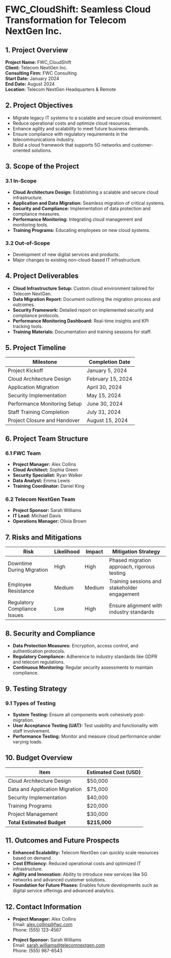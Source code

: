 # FWC_CloudShift: Seamless Cloud Transformation for Telecom NextGen Inc.

## 1. Project Overview
**Project Name:** FWC_CloudShift  
**Client:** Telecom NextGen Inc.  
**Consulting Firm:** FWC Consulting  
**Start Date:** January 2024  
**End Date:** August 2024  
**Location:** Telecom NextGen Headquarters & Remote

## 2. Project Objectives
- Migrate legacy IT systems to a scalable and secure cloud environment.
- Reduce operational costs and optimize cloud resources.
- Enhance agility and scalability to meet future business demands.
- Ensure compliance with regulatory requirements in the telecommunications industry.
- Build a cloud framework that supports 5G networks and customer-oriented solutions.

## 3. Scope of the Project
### 3.1 In-Scope
- **Cloud Architecture Design:** Establishing a scalable and secure cloud infrastructure.
- **Application and Data Migration:** Seamless migration of critical systems.
- **Security and Compliance:** Implementation of data protection and compliance measures.
- **Performance Monitoring:** Integrating cloud management and monitoring tools.
- **Training Programs:** Educating employees on new cloud systems.

### 3.2 Out-of-Scope
- Development of new digital services and products.
- Major changes to existing non-cloud-based IT infrastructure.

## 4. Project Deliverables
- **Cloud Infrastructure Setup:** Custom cloud environment tailored for Telecom NextGen.
- **Data Migration Report:** Document outlining the migration process and outcomes.
- **Security Framework:** Detailed report on implemented security and compliance protocols.
- **Performance Monitoring Dashboard:** Real-time insights and KPI tracking tools.
- **Training Materials:** Documentation and training sessions for staff.

## 5. Project Timeline
| Milestone                       | Completion Date   |
|--------------------------------|-------------------|
| Project Kickoff                | January 5, 2024   |
| Cloud Architecture Design      | February 15, 2024 |
| Application Migration          | April 30, 2024    |
| Security Implementation        | May 15, 2024      |
| Performance Monitoring Setup   | June 30, 2024     |
| Staff Training Completion      | July 31, 2024     |
| Project Closure and Handover   | August 15, 2024   |

## 6. Project Team Structure
### 6.1 FWC Team
- **Project Manager:** Alex Collins
- **Cloud Architect:** Sophia Green
- **Security Specialist:** Ryan Walker
- **Data Analyst:** Emma Lewis
- **Training Coordinator:** Daniel King

### 6.2 Telecom NextGen Team
- **Project Sponsor:** Sarah Williams
- **IT Lead:** Michael Davis
- **Operations Manager:** Olivia Brown

## 7. Risks and Mitigations
| Risk                           | Likelihood | Impact | Mitigation Strategy                       |
|-------------------------------|------------|--------|-------------------------------------------|
| Downtime During Migration     | High       | High   | Phased migration approach, rigorous testing|
| Employee Resistance           | Medium     | Medium | Training sessions and stakeholder engagement|
| Regulatory Compliance Issues  | Low        | High   | Ensure alignment with industry standards  |

## 8. Security and Compliance
- **Data Protection Measures:** Encryption, access control, and authentication protocols.
- **Regulatory Compliance:** Adherence to industry standards like GDPR and telecom regulations.
- **Continuous Monitoring:** Regular security assessments to maintain compliance.

## 9. Testing Strategy
### 9.1 Types of Testing
- **System Testing:** Ensure all components work cohesively post-migration.
- **User Acceptance Testing (UAT):** Test usability and functionality with staff involvement.
- **Performance Testing:** Monitor and measure cloud performance under varying loads.

## 10. Budget Overview
| Item                           | Estimated Cost (USD) |
|-------------------------------|----------------------|
| Cloud Architecture Design     | $50,000              |
| Data and Application Migration| $75,000              |
| Security Implementation       | $40,000              |
| Training Programs             | $20,000              |
| Project Management            | $30,000              |
| **Total Estimated Budget**    | **$215,000**         |

## 11. Outcomes and Future Prospects
- **Enhanced Scalability:** Telecom NextGen can quickly scale resources based on demand.
- **Cost Efficiency:** Reduced operational costs and optimized IT infrastructure.
- **Agility and Innovation:** Ability to introduce new services like 5G networks and advanced customer solutions.
- **Foundation for Future Phases:** Enables future developments such as digital service offerings and advanced analytics.

## 12. Contact Information
- **Project Manager:** Alex Collins  
  Email: alex.collins@fwc.com  
  Phone: (555) 123-4567

- **Project Sponsor:** Sarah Williams  
  Email: sarah.williams@telecomnextgen.com  
  Phone: (555) 987-6543
